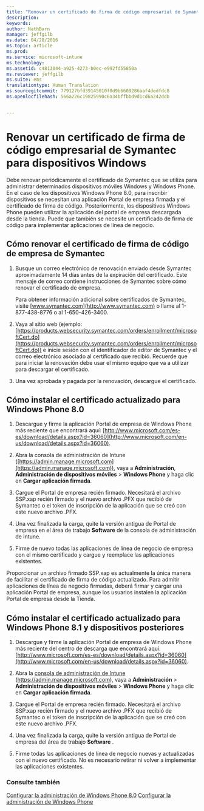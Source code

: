 ```yaml
---
title: "Renovar un certificado de firma de código empresarial de Symantec para usarlo con Microsoft Intune | Microsoft Intune"
description: 
keywords: 
author: NathBarn
manager: jeffgilb
ms.date: 04/28/2016
ms.topic: article
ms.prod: 
ms.service: microsoft-intune
ms.technology: 
ms.assetid: c4813044-a925-4273-b0ec-e992fd55850a
ms.reviewer: jeffgilb
ms.suite: ems
translationtype: Human Translation
ms.sourcegitcommit: 779127bfd39145010f0d9b6609286aaf4dedfdc8
ms.openlocfilehash: 566a226c19825990c6a34bffbbd9d1cd6a242ddb


---
```


# Renovar un certificado de firma de código empresarial de Symantec para dispositivos Windows

Debe renovar periódicamente el certificado de Symantec que se utiliza para administrar determinados dispositivos móviles Windows y Windows Phone. En el caso de los dispositivos Windows Phone 8.0, para inscribir dispositivos se necesitan una aplicación Portal de empresa firmada y el certificado de firma de código. Posteriormente, los dispositivos Windows Phone pueden utilizar la aplicación del portal de empresa descargada desde la tienda. Puede que también se necesite un certificado de firma de código para implementar aplicaciones de línea de negocio.

## Cómo renovar el certificado de firma de código de empresa de Symantec

1.  Busque un correo electrónico de renovación enviado desde Symantec aproximadamente 14 días antes de la expiración del certificado. Este mensaje de correo contiene instrucciones de Symantec sobre cómo renovar el certificado de empresa.

    Para obtener información adicional sobre certificados de Symantec, visite [www.symantec.com](http://www.symantec.com) o llame al 1-877-438-8776 o al 1-650-426-3400.

2.  Vaya al sitio web (ejemplo: [https://products.websecurity.symantec.com/orders/enrollment/microsoftCert.do](https://products.websecurity.symantec.com/orders/enrollment/microsoftCert.do)) e inicie sesión con el identificador de editor de Symantec y el correo electrónico asociado al certificado que recibió. Recuerde que para iniciar la renovación debe usar el mismo equipo que va a utilizar para descargar el certificado.

3.  Una vez aprobada y pagada por la renovación, descargue el certificado.

## Cómo instalar el certificado actualizado para Windows Phone 8.0

1.  Descargue y firme la aplicación Portal de empresa de Windows Phone más reciente que encontrará aquí: [http://www.microsoft.com/es-es/download/details.aspx?id=36060](http://www.microsoft.com/en-us/download/details.aspx?id=36060).

2.  Abra la consola de administración de Intune ([https://admin.manage.microsoft.com](https://admin.manage.microsoft.com)), vaya a **Administración**, **Administración de dispositivos móviles** &gt; **Windows Phone** y haga clic en **Cargar aplicación firmada**.

3.  Cargue el Portal de empresa recién firmado. Necesitará el archivo SSP.xap recién firmado y el nuevo archivo .PFX que recibió de Symantec o el token de inscripción de la aplicación que se creó con este nuevo archivo .PFX.

4.  Una vez finalizada la carga, quite la versión antigua de Portal de empresa en el área de trabajo **Software** de la consola de administración de Intune.

5.  Firme de nuevo todas las aplicaciones de línea de negocio de empresa con el mismo certificado y cargue y reemplace las aplicaciones existentes.

Proporcionar un archivo firmado SSP.xap es actualmente la única manera de facilitar el certificado de firma de código actualizado. Para admitir aplicaciones de línea de negocio firmadas, deberá firmar y cargar una aplicación Portal de empresa, aunque los usuarios instalen la aplicación Portal de empresa desde la Tienda.

## Cómo instalar el certificado actualizado para Windows Phone 8.1 y dispositivos posteriores

1.  Descargue y firme la aplicación Portal de empresa de Windows Phone más reciente del centro de descarga que encontrará aquí: [http://www.microsoft.com/es-es/download/details.aspx?id=36060](http://www.microsoft.com/en-us/download/details.aspx?id=36060).

2.  Abra la [consola de administración de Intune](https://admin.manage.microsoft.com) (https://admin.manage.microsoft.com), vaya a **Administración** &gt; **Administración de dispositivos móviles** &gt; **Windows Phone** y haga clic en **Cargar aplicación firmada**.

3.  Cargue el Portal de empresa recién firmado. Necesitará el archivo SSP.xap recién firmado y el nuevo archivo .PFX que recibió de Symantec o el token de inscripción de la aplicación que se creó con este nuevo archivo .PFX.

4.  Una vez finalizada la carga, quite la versión antigua de Portal de empresa del área de trabajo **Software**  .

5.  Firme todas las aplicaciones de línea de negocio nuevas y actualizadas con el nuevo certificado. No es necesario retirar ni volver a implementar las aplicaciones existentes.


### Consulte también
[Configurar la administración de Windows Phone 8.0](set-up-windows-phone-8.0-management-with-microsoft-intune.md)
[Configurar la administración de Windows Phone](set-up-windows-phone-management-with-microsoft-intune.md)



<!--HONumber=Jul16_HO3-->


